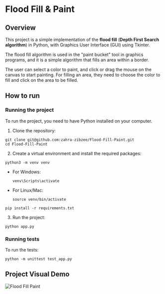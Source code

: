 # Flood Fill & Paint

## Overview
This project is a simple implementation of the **flood fill** (**Depth First Search algorithm**) in Python, with Graphics User Interface (GUI) using Tkinter.

The flood fill algorithm is used in the "paint bucket" tool in graphics programs, and it is a simple algorithm that fills an area within a border. 

The user can select a color to paint, and click or drag the mouse on the canvas to start painting. For filling an area, they need to choose the color to fill and click on the area to be filled.


## How to run

### Running the project
To run the project, you need to have Python installed on your computer. 

1. Clone the repository:
``` 
git clone git@github.com:zahra-zibzee/Flood-Fill-Paint.git
cd Flood-Fill-Paint
``` 

2. Create a virtual environment and install the required packages:
``` 
python3 -m venv venv
```
- For Windows:
    ``` 
    venv\Scripts\activate
    ```
- For Linux/Mac:
    ```
    source venv/bin/activate 
    ```
```
pip install -r requirements.txt
```

3. Run the project:
```
python app.py
```

### Running tests

To run the tests:
```
python -m unittest test_app.py 
```

## Project Visual Demo

![Flood Fill Paint](https://github.com/zahra-zibzee/Flood-Fill-Paint/blob/main/paint.gif)




